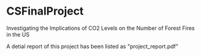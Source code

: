 # CSFinalProject
Investigating the Implications of CO2 Levels on the Number of Forest Fires in the US

A detial report of this project has been listed as "project_report.pdf"

